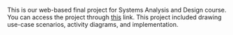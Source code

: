 This is our web-based final project for Systems Analysis and Design course. You can access the project through [this](https://boiling-bastion-11127.herokuapp.com/) link. This project included drawing use-case scenarios, activity diagrams, and implementation.
